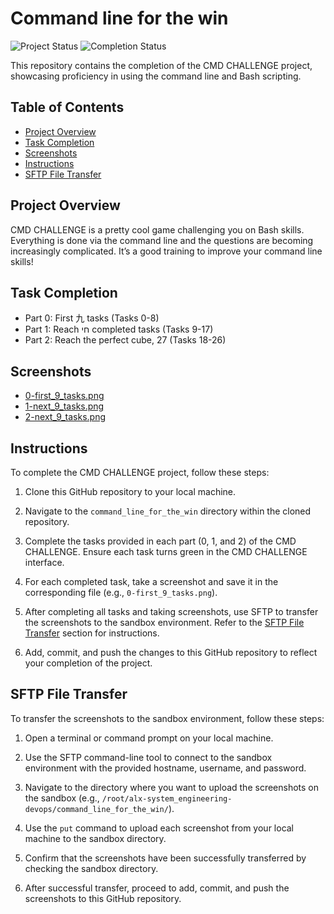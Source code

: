 # Command line for the win

![Project Status](https://img.shields.io/badge/status-in%20progress-yellow)
![Completion Status](https://img.shields.io/badge/completion-100%25-brightgreen)

This repository contains the completion of the CMD CHALLENGE project, showcasing proficiency in using the command line and Bash scripting.

## Table of Contents

- [Project Overview](#project-overview)
- [Task Completion](#task-completion)
- [Screenshots](#screenshots)
- [Instructions](#instructions)
- [SFTP File Transfer](#sftp-file-transfer)

## Project Overview

CMD CHALLENGE is a pretty cool game challenging you on Bash skills. Everything is done via the command line and the questions are becoming increasingly complicated. It’s a good training to improve your command line skills!

## Task Completion

- Part 0: First 九 tasks (Tasks 0-8)
- Part 1: Reach חי completed tasks (Tasks 9-17)
- Part 2: Reach the perfect cube, 27 (Tasks 18-26)

## Screenshots

- [0-first_9_tasks.png](command_line_for_the_win/0-first_9_tasks.jpg)
- [1-next_9_tasks.png](command_line_for_the_win/1-next_9_tasks.jpg)
- [2-next_9_tasks.png](command_line_for_the_win/2-next_9_tasks.jpg)

## Instructions

To complete the CMD CHALLENGE project, follow these steps:

1. Clone this GitHub repository to your local machine.

2. Navigate to the `command_line_for_the_win` directory within the cloned repository.

3. Complete the tasks provided in each part (0, 1, and 2) of the CMD CHALLENGE. Ensure each task turns green in the CMD CHALLENGE interface.

4. For each completed task, take a screenshot and save it in the corresponding file (e.g., `0-first_9_tasks.png`).

5. After completing all tasks and taking screenshots, use SFTP to transfer the screenshots to the sandbox environment. Refer to the [SFTP File Transfer](#sftp-file-transfer) section for instructions.

6. Add, commit, and push the changes to this GitHub repository to reflect your completion of the project.

## SFTP File Transfer

To transfer the screenshots to the sandbox environment, follow these steps:

1. Open a terminal or command prompt on your local machine.

2. Use the SFTP command-line tool to connect to the sandbox environment with the provided hostname, username, and password.

3. Navigate to the directory where you want to upload the screenshots on the sandbox (e.g., `/root/alx-system_engineering-devops/command_line_for_the_win/`).

4. Use the `put` command to upload each screenshot from your local machine to the sandbox directory.

5. Confirm that the screenshots have been successfully transferred by checking the sandbox directory.

6. After successful transfer, proceed to add, commit, and push the screenshots to this GitHub repository.
